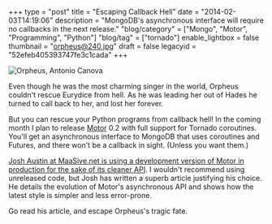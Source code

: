 +++
type = "post"
title = "Escaping Callback Hell"
date = "2014-02-03T14:19:06"
description = "MongoDB's asynchronous interface will require no callbacks in the next release."
"blog/category" = ["Mongo", "Motor", "Programming", "Python"]
"blog/tag" = ["tornado"]
enable_lightbox = false
thumbnail = "orpheus@240.jpg"
draft = false
legacyid = "52efeb405393747fe3c1cada"
+++

<p><img style="display:block; margin-left:auto; margin-right:auto;" src="orpheus.jpg" alt="Orpheus, Antonio Canova" title="Orpheus, Antonio Canova" /></p>
<p>Even though he was the most charming singer in the world, Orpheus couldn't rescue Eurydice from hell. As he was leading her out of Hades he turned to call back to her, and lost her forever.</p>
<p>But you can rescue your Python programs from callback hell! In the coming month I plan to release <a href="https://motor.readthedocs.org/en/latest/">Motor</a> 0.2 with full support for Tornado coroutines. You'll get an asynchronous interface to MongoDB that uses coroutines and Futures, and there won't be a callback in sight. (Unless you want them.)</p>
<p><a href="http://joshaust.in/2014/02/it-requires-super-human-discipline-to-write-readable-code-in-callbacks/">Josh Austin at MaaSive.net is using a development version of Motor in production for the sake of its cleaner API</a>. I wouldn't recommend using unreleased code, but Josh has written a superb article justifying his choice. He details the evolution of Motor's asynchronous API and shows how the latest style is simpler and less error-prone.</p>
<p>Go read his article, and escape Orpheus's tragic fate.</p>
    